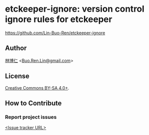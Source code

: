 # etckeeper-ignore: version control ignore rules for etckeeper
<https://github.com/Lin-Buo-Ren/etckeeper-ignore>  

## Author
[林博仁](https://github.com/Lin-Buo-Ren) &lt;<Buo.Ren.Lin@gmail.com>&gt;

## License
[Creative Commons BY-SA 4.0+](http://creativecommons.org/licenses/by-sa/4.0/).

## How to Contribute
### Report project issues
[&lt;Issue tracker URL&gt;](https://github.com/Lin-Buo-Ren/etckeeper-ignore/issues)
